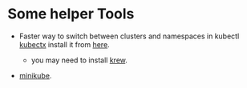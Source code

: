 # Some helper Tools


* Faster way to switch between clusters and namespaces in kubectl [kubectx](https://github.com/ahmetb/kubectx/) install it from [here](https://gist.github.com/argentinaluiz/a5dc8b1b58995bbbe98e37d9936ea436#install-kubectx-and-kubens).
	* you may need to install [krew](https://krew.sigs.k8s.io/docs/user-guide/setup/install/).

* [minikube](https://github.com/ahmadateya/learning-notes/blob/main/DevOps/k8s/minikube.md).
